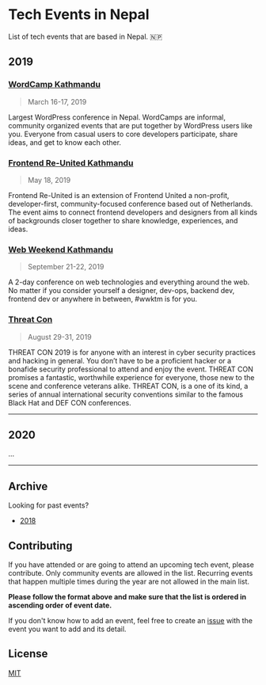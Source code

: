 # Tech Events in Nepal

List of tech events that are based in Nepal. :nepal:

## 2019

### [WordCamp Kathmandu](https://2019.kathmandu.wordcamp.org/)

> March 16-17, 2019

Largest WordPress conference in Nepal. WordCamps are informal, community organized events that are put together by WordPress users like you. Everyone from casual users to core developers participate, share ideas, and get to know each other.

### [Frontend Re-United Kathmandu](https://www.frontendunited.org/re-united/kathmandu)

> May 18, 2019

Frontend Re-United is an extension of Frontend United a non-profit, developer-first, community-focused conference based out of Netherlands. The event aims to connect frontend developers and designers from all kinds of backgrounds closer together to share knowledge, experiences, and ideas.

### [Web Weekend Kathmandu](https://2019.wwktm.co)

> September 21-22, 2019

A 2-day conference on web technologies and everything around the web. No matter if you consider yourself a designer, dev-ops, backend dev, frontend dev or anywhere in between, #wwktm is for you.

### [Threat Con](https://threatcon.io/)

> August 29-31, 2019

THREAT CON 2019 is for anyone with an interest in cyber security practices and hacking in general. You don’t have to be a proficient hacker or a bonafide security professional to attend and enjoy the event. THREAT CON promises a fantastic, worthwhile experience for everyone, those new to the scene and conference veterans alike. THREAT CON, is a one of its kind, a series of annual international security conventions similar to the famous Black Hat and DEF CON conferences.

---

## 2020

...

---

## Archive

Looking for past events?

- [2018](archive/2018.md)

## Contributing

If you have attended or are going to attend an upcoming tech event, please contribute. Only community events are allowed in the list. Recurring events that happen multiple times during the year are not allowed in the main list.

**Please follow the format above and make sure that the list is ordered in ascending order of event date.**

If you don't know how to add an event, feel free to create an [issue](https://github.com/mesaugat/tech-events-in-nepal/issues) with the event you want to add and its detail.

## License

[MIT](LICENSE)
